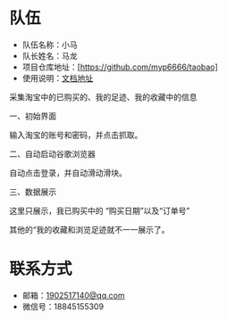 # 队伍

- 队伍名称：小马
- 队长姓名：马龙
- 项目仓库地址：[https://github.com/myp6666/taobao]
- 使用说明：[文档地址](https://github.com/myp6666/taobao/blob/master/README.md)

采集淘宝中的已购买的、我的足迹、我的收藏中的信息

一、初始界面

输入淘宝的账号和密码，并点击抓取。

二、自动启动谷歌浏览器


自动点击登录，并自动滑动滑块。

三、数据展示


这里只展示，我已购买中的 “购买日期”以及“订单号”

其他的“我的收藏和浏览足迹就不一一展示了。

# 联系方式

- 邮箱：1902517140@qq.com
- 微信号：18845155309
